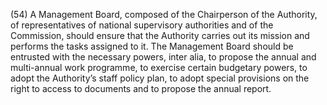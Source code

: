 (54) A Management Board, composed of the Chairperson of the Authority, of representatives of national supervisory authorities and of the Commission, should ensure that the Authority carries out its mission and performs the tasks assigned to it. The Management Board should be entrusted with the necessary powers, inter alia, to propose the annual and multi-annual work programme, to exercise certain budgetary powers, to adopt the Authority’s staff policy plan, to adopt special provisions on the right to access to documents and to propose the annual report.